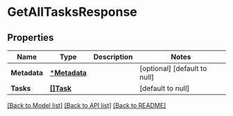 # GetAllTasksResponse

## Properties
Name | Type | Description | Notes
------------ | ------------- | ------------- | -------------
**Metadata** | [***Metadata**](Metadata.md) |  | [optional] [default to null]
**Tasks** | [**[]Task**](Task.md) |  | [default to null]

[[Back to Model list]](../README.md#documentation-for-models) [[Back to API list]](../README.md#documentation-for-api-endpoints) [[Back to README]](../README.md)

